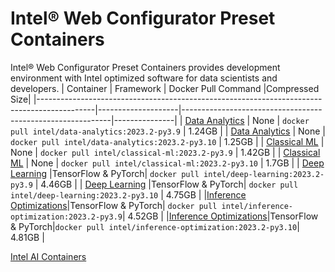 # Intel® Web Configurator Preset Containers
Intel® Web Configurator Preset Containers provides development environment with Intel optimized software for data scientists and developers.
|                                          Container                                         |      Framework     |                     Docker Pull Command                    |Compressed Size|
|--------------------------------------------------------------------------------------------|--------------------|------------------------------------------------------------|---------------|
|     [Data Analytics](https://github.com/intel/ai-containers/blob/main/preset/README.md)    |        None        |     ```docker pull intel/data-analytics:2023.2-py3.9```    |     1.24GB    |
|     [Data Analytics](https://github.com/intel/ai-containers/blob/main/preset/README.md)    |        None        |    ```docker pull intel/data-analytics:2023.2-py3.10```    |     1.25GB    |
|      [Classical ML](https://github.com/intel/ai-containers/blob/main/preset/README.md)     |        None        |      ```docker pull intel/classical-ml:2023.2-py3.9```     |     1.42GB    |
|      [Classical ML](https://github.com/intel/ai-containers/blob/main/preset/README.md)     |        None        |     ```docker pull intel/classical-ml:2023.2-py3.10```     |     1.7GB     |
|     [Deep Learning](https://github.com/intel/ai-containers/blob/main/preset/README.md)     |TensorFlow & PyTorch|     ```docker pull intel/deep-learning:2023.2-py3.9```     |     4.46GB    |
|     [Deep Learning](https://github.com/intel/ai-containers/blob/main/preset/README.md)     |TensorFlow & PyTorch|     ```docker pull intel/deep-learning:2023.2-py3.10```    |     4.75GB    |
|[Inference Optimizations](https://github.com/intel/ai-containers/blob/main/preset/README.md)|TensorFlow & PyTorch| ```docker pull intel/inference-optimization:2023.2-py3.9```|     4.52GB    |
|[Inference Optimizations](https://github.com/intel/ai-containers/blob/main/preset/README.md)|TensorFlow & PyTorch|```docker pull intel/inference-optimization:2023.2-py3.10```|     4.81GB    |

[Intel AI Containers](README.md)
